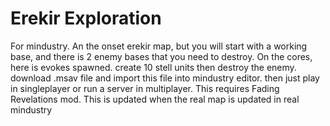 # Erekir Exploration
For mindustry.  An the onset erekir map, but you will start with a working base, and there is 2 enemy bases that you need to destroy.
On the cores, here is evokes spawned. create 10 stell units then destroy the enemy. download .msav file and import this file into mindustry editor. then just play in singleplayer or run a server in multiplayer.
This requires Fading Revelations mod.
This is updated when the real map is updated in real mindustry

